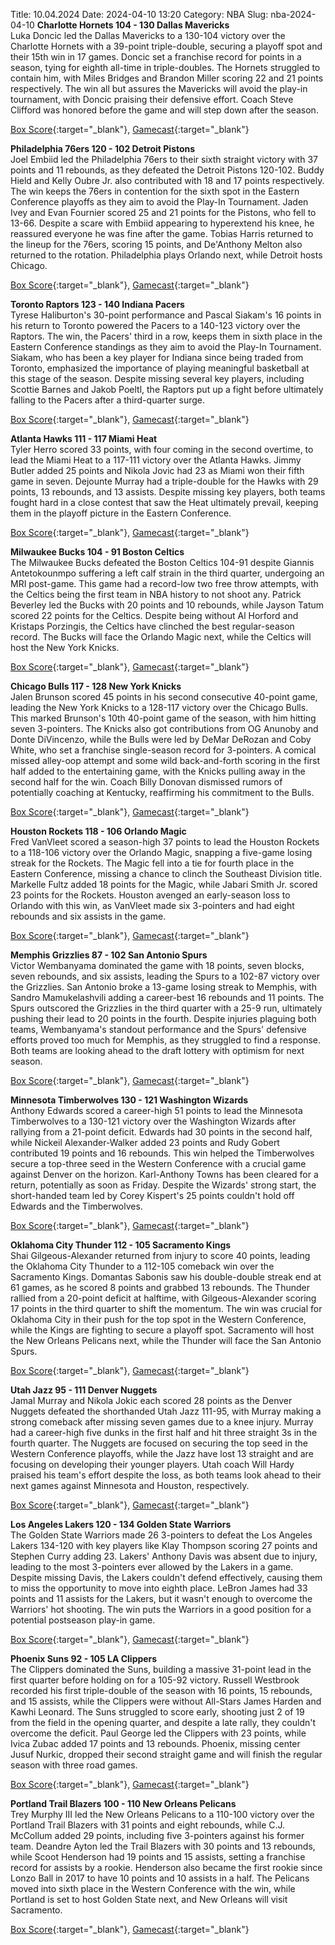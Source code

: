Title: 10.04.2024
Date: 2024-04-10 13:20
Category: NBA 
Slug: nba-2024-04-10 
**Charlotte Hornets 104 - 130 Dallas Mavericks**  
Luka Doncic led the Dallas Mavericks to a 130-104 victory over the Charlotte Hornets with a 39-point triple-double, securing a playoff spot and their 15th win in 17 games. Doncic set a franchise record for points in a season, tying for eighth all-time in triple-doubles. The Hornets struggled to contain him, with Miles Bridges and Brandon Miller scoring 22 and 21 points respectively. The win all but assures the Mavericks will avoid the play-in tournament, with Doncic praising their defensive effort. Coach Steve Clifford was honored before the game and will step down after the season. 

[Box Score](https://www.nba.com/game/dal-vs-cha-0022301144/box-score){:target="_blank"}, [Gamecast](https://www.nba.com/game/dal-vs-cha-0022301144){:target="_blank"}<br>

**Philadelphia 76ers 120 - 102 Detroit Pistons**  
Joel Embiid led the Philadelphia 76ers to their sixth straight victory with 37 points and 11 rebounds, as they defeated the Detroit Pistons 120-102. Buddy Hield and Kelly Oubre Jr. also contributed with 18 and 17 points respectively. The win keeps the 76ers in contention for the sixth spot in the Eastern Conference playoffs as they aim to avoid the Play-In Tournament. Jaden Ivey and Evan Fournier scored 25 and 21 points for the Pistons, who fell to 13-66. Despite a scare with Embiid appearing to hyperextend his knee, he reassured everyone he was fine after the game. Tobias Harris returned to the lineup for the 76ers, scoring 15 points, and De'Anthony Melton also returned to the rotation. Philadelphia plays Orlando next, while Detroit hosts Chicago. 

[Box Score](https://www.nba.com/game/det-vs-phi-0022301145/box-score){:target="_blank"}, [Gamecast](https://www.nba.com/game/det-vs-phi-0022301145){:target="_blank"}<br>

**Toronto Raptors 123 - 140 Indiana Pacers**  
Tyrese Haliburton's 30-point performance and Pascal Siakam's 16 points in his return to Toronto powered the Pacers to a 140-123 victory over the Raptors. The win, the Pacers' third in a row, keeps them in sixth place in the Eastern Conference standings as they aim to avoid the Play-In Tournament. Siakam, who has been a key player for Indiana since being traded from Toronto, emphasized the importance of playing meaningful basketball at this stage of the season. Despite missing several key players, including Scottie Barnes and Jakob Poeltl, the Raptors put up a fight before ultimately falling to the Pacers after a third-quarter surge. 

[Box Score](https://www.nba.com/game/ind-vs-tor-0022301146/box-score){:target="_blank"}, [Gamecast](https://www.nba.com/game/ind-vs-tor-0022301146){:target="_blank"}<br>

**Atlanta Hawks 111 - 117 Miami Heat**  
Tyler Herro scored 33 points, with four coming in the second overtime, to lead the Miami Heat to a 117-111 victory over the Atlanta Hawks. Jimmy Butler added 25 points and Nikola Jovic had 23 as Miami won their fifth game in seven. Dejounte Murray had a triple-double for the Hawks with 29 points, 13 rebounds, and 13 assists. Despite missing key players, both teams fought hard in a close contest that saw the Heat ultimately prevail, keeping them in the playoff picture in the Eastern Conference. 

[Box Score](https://www.nba.com/game/mia-vs-atl-0022301147/box-score){:target="_blank"}, [Gamecast](https://www.nba.com/game/mia-vs-atl-0022301147){:target="_blank"}<br>

**Milwaukee Bucks 104 - 91 Boston Celtics**  
The Milwaukee Bucks defeated the Boston Celtics 104-91 despite Giannis Antetokounmpo suffering a left calf strain in the third quarter, undergoing an MRI post-game. This game had a record-low two free throw attempts, with the Celtics being the first team in NBA history to not shoot any. Patrick Beverley led the Bucks with 20 points and 10 rebounds, while Jayson Tatum scored 22 points for the Celtics. Despite being without Al Horford and Kristaps Porzingis, the Celtics have clinched the best regular-season record. The Bucks will face the Orlando Magic next, while the Celtics will host the New York Knicks. 

[Box Score](https://www.nba.com/game/bos-vs-mil-0022301148/box-score){:target="_blank"}, [Gamecast](https://www.nba.com/game/bos-vs-mil-0022301148){:target="_blank"}<br>

**Chicago Bulls 117 - 128 New York Knicks**  
Jalen Brunson scored 45 points in his second consecutive 40-point game, leading the New York Knicks to a 128-117 victory over the Chicago Bulls. This marked Brunson's 10th 40-point game of the season, with him hitting seven 3-pointers. The Knicks also got contributions from OG Anunoby and Donte DiVincenzo, while the Bulls were led by DeMar DeRozan and Coby White, who set a franchise single-season record for 3-pointers. A comical missed alley-oop attempt and some wild back-and-forth scoring in the first half added to the entertaining game, with the Knicks pulling away in the second half for the win. Coach Billy Donovan dismissed rumors of potentially coaching at Kentucky, reaffirming his commitment to the Bulls. 

[Box Score](https://www.nba.com/game/nyk-vs-chi-0022301149/box-score){:target="_blank"}, [Gamecast](https://www.nba.com/game/nyk-vs-chi-0022301149){:target="_blank"}<br>

**Houston Rockets 118 - 106 Orlando Magic**  
Fred VanVleet scored a season-high 37 points to lead the Houston Rockets to a 118-106 victory over the Orlando Magic, snapping a five-game losing streak for the Rockets. The Magic fell into a tie for fourth place in the Eastern Conference, missing a chance to clinch the Southeast Division title. Markelle Fultz added 18 points for the Magic, while Jabari Smith Jr. scored 23 points for the Rockets. Houston avenged an early-season loss to Orlando with this win, as VanVleet made six 3-pointers and had eight rebounds and six assists in the game. 

[Box Score](https://www.nba.com/game/orl-vs-hou-0022301150/box-score){:target="_blank"}, [Gamecast](https://www.nba.com/game/orl-vs-hou-0022301150){:target="_blank"}<br>

**Memphis Grizzlies 87 - 102 San Antonio Spurs**  
Victor Wembanyama dominated the game with 18 points, seven blocks, seven rebounds, and six assists, leading the Spurs to a 102-87 victory over the Grizzlies. San Antonio broke a 13-game losing streak to Memphis, with Sandro Mamukelashvili adding a career-best 16 rebounds and 11 points. The Spurs outscored the Grizzlies in the third quarter with a 25-9 run, ultimately pushing their lead to 20 points in the fourth. Despite injuries plaguing both teams, Wembanyama's standout performance and the Spurs' defensive efforts proved too much for Memphis, as they struggled to find a response. Both teams are looking ahead to the draft lottery with optimism for next season. 

[Box Score](https://www.nba.com/game/sas-vs-mem-0022301151/box-score){:target="_blank"}, [Gamecast](https://www.nba.com/game/sas-vs-mem-0022301151){:target="_blank"}<br>

**Minnesota Timberwolves 130 - 121 Washington Wizards**  
Anthony Edwards scored a career-high 51 points to lead the Minnesota Timberwolves to a 130-121 victory over the Washington Wizards after rallying from a 21-point deficit. Edwards had 30 points in the second half, while Nickeil Alexander-Walker added 23 points and Rudy Gobert contributed 19 points and 16 rebounds. This win helped the Timberwolves secure a top-three seed in the Western Conference with a crucial game against Denver on the horizon. Karl-Anthony Towns has been cleared for a return, potentially as soon as Friday. Despite the Wizards' strong start, the short-handed team led by Corey Kispert's 25 points couldn't hold off Edwards and the Timberwolves. 

[Box Score](https://www.nba.com/game/was-vs-min-0022301152/box-score){:target="_blank"}, [Gamecast](https://www.nba.com/game/was-vs-min-0022301152){:target="_blank"}<br>

**Oklahoma City Thunder 112 - 105 Sacramento Kings**  
Shai Gilgeous-Alexander returned from injury to score 40 points, leading the Oklahoma City Thunder to a 112-105 comeback win over the Sacramento Kings. Domantas Sabonis saw his double-double streak end at 61 games, as he scored 8 points and grabbed 13 rebounds. The Thunder rallied from a 20-point deficit at halftime, with Gilgeous-Alexander scoring 17 points in the third quarter to shift the momentum. The win was crucial for Oklahoma City in their push for the top spot in the Western Conference, while the Kings are fighting to secure a playoff spot. Sacramento will host the New Orleans Pelicans next, while the Thunder will face the San Antonio Spurs. 

[Box Score](https://www.nba.com/game/sac-vs-okc-0022301153/box-score){:target="_blank"}, [Gamecast](https://www.nba.com/game/sac-vs-okc-0022301153){:target="_blank"}<br>

**Utah Jazz 95 - 111 Denver Nuggets**  
Jamal Murray and Nikola Jokic each scored 28 points as the Denver Nuggets defeated the shorthanded Utah Jazz 111-95, with Murray making a strong comeback after missing seven games due to a knee injury. Murray had a career-high five dunks in the first half and hit three straight 3s in the fourth quarter. The Nuggets are focused on securing the top seed in the Western Conference playoffs, while the Jazz have lost 13 straight and are focusing on developing their younger players. Utah coach Will Hardy praised his team's effort despite the loss, as both teams look ahead to their next games against Minnesota and Houston, respectively. 

[Box Score](https://www.nba.com/game/den-vs-uta-0022301154/box-score){:target="_blank"}, [Gamecast](https://www.nba.com/game/den-vs-uta-0022301154){:target="_blank"}<br>

**Los Angeles Lakers 120 - 134 Golden State Warriors**  
The Golden State Warriors made 26 3-pointers to defeat the Los Angeles Lakers 134-120 with key players like Klay Thompson scoring 27 points and Stephen Curry adding 23. Lakers' Anthony Davis was absent due to injury, leading to the most 3-pointers ever allowed by the Lakers in a game. Despite missing Davis, the Lakers couldn't defend effectively, causing them to miss the opportunity to move into eighth place. LeBron James had 33 points and 11 assists for the Lakers, but it wasn't enough to overcome the Warriors' hot shooting. The win puts the Warriors in a good position for a potential postseason play-in game. 

[Box Score](https://www.nba.com/game/gsw-vs-lal-0022301155/box-score){:target="_blank"}, [Gamecast](https://www.nba.com/game/gsw-vs-lal-0022301155){:target="_blank"}<br>

**Phoenix Suns 92 - 105 LA Clippers**  
The Clippers dominated the Suns, building a massive 31-point lead in the first quarter before holding on for a 105-92 victory. Russell Westbrook recorded his first triple-double of the season with 16 points, 15 rebounds, and 15 assists, while the Clippers were without All-Stars James Harden and Kawhi Leonard. The Suns struggled to score early, shooting just 2 of 19 from the field in the opening quarter, and despite a late rally, they couldn't overcome the deficit. Paul George led the Clippers with 23 points, while Ivica Zubac added 17 points and 13 rebounds. Phoenix, missing center Jusuf Nurkic, dropped their second straight game and will finish the regular season with three road games. 

[Box Score](https://www.nba.com/game/lac-vs-phx-0022301156/box-score){:target="_blank"}, [Gamecast](https://www.nba.com/game/lac-vs-phx-0022301156){:target="_blank"}<br>

**Portland Trail Blazers 100 - 110 New Orleans Pelicans**  
Trey Murphy III led the New Orleans Pelicans to a 110-100 victory over the Portland Trail Blazers with 31 points and eight rebounds, while C.J. McCollum added 29 points, including five 3-pointers against his former team. Deandre Ayton led the Trail Blazers with 30 points and 13 rebounds, while Scoot Henderson had 19 points and 15 assists, setting a franchise record for assists by a rookie. Henderson also became the first rookie since Lonzo Ball in 2017 to have 10 points and 10 assists in a half. The Pelicans moved into sixth place in the Western Conference with the win, while Portland is set to host Golden State next, and New Orleans will visit Sacramento. 

[Box Score](https://www.nba.com/game/nop-vs-por-0022301157/box-score){:target="_blank"}, [Gamecast](https://www.nba.com/game/nop-vs-por-0022301157){:target="_blank"}<br>

